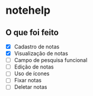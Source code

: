 # notehelp

## O que foi feito
- [x] Cadastro de notas
- [x] Visualização de notas
- [ ] Campo de pesquisa funcional
- [ ] Edição de notas
- [ ] Uso de ícones
- [ ] Fixar notas
- [ ] Deletar notas
